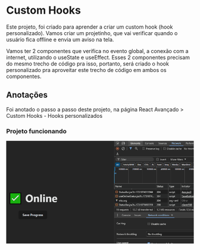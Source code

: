 # Custom Hooks

Este projeto, foi criado para aprender a criar um custom hook (hook personalizado). Vamos criar um projetinho, que vai verificar quando o usuário fica offline e envia um aviso na tela.

Vamos ter 2 componentes que verifica no evento global, a conexão com a internet, utilizando o useState e useEffect. Esses 2 componentes precisam do mesmo trecho de código pra isso, portanto, será criado o hook personalizado pra aproveitar este trecho de código em ambos os componentes.

## Anotações

Foi anotado o passo a passo deste projeto, na página React Avançado > Custom Hooks - Hooks personalizados

### Projeto funcionando
![demonstracao](./src/assets/custom-hooks.gif)